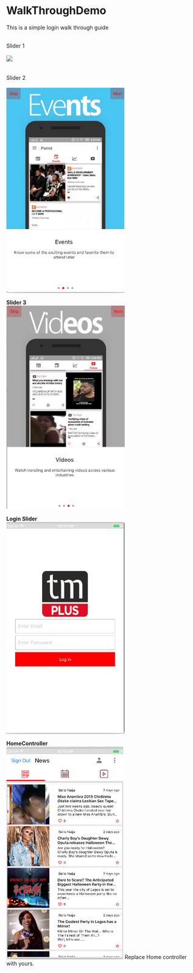 # WalkThroughDemo
This is a simple login walk through guide

<br>Slider 1</br> <br>
<img src="https://cloud.githubusercontent.com/assets/4386218/19801526/7b7cd588-9cf7-11e6-9b09-a680d464c40a.png" />

<br>Slider 2</br> <br>
<img src="https://github.com/moderateepheezy/WalkThroughDemo/blob/master/Screen%20Shot%202016-10-28%20at%2010.09.27%20AM.png" />

<b>Slider 3</b> <br>
<img src="https://github.com/moderateepheezy/WalkThroughDemo/blob/master/Screen%20Shot%202016-10-28%20at%2010.09.43%20AM.png" />

<b>Login Slider</b> <br>
<img src="https://github.com/moderateepheezy/WalkThroughDemo/blob/master/Screen%20Shot%202016-10-28%20at%2010.10.14%20AM.png" />

<b>HomeController</b> <br>
<img src="https://github.com/moderateepheezy/WalkThroughDemo/blob/master/Screen%20Shot%202016-10-28%20at%2010.10.46%20AM.png" />
Replace Home controller with yours.


